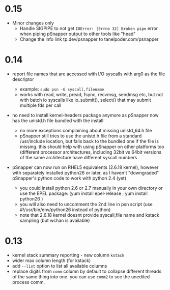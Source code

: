 0.15
======================
* Minor changes only
  - Handle SIGPIPE to not get `IOError: [Errno 32] Broken pipe` error when piping pSnapper output to other tools like "head"
  - Change the info link tp.dev/psnapper to tanelpoder.com/psnapper

0.14
======================
* report file names that are accessed with I/O syscalls with arg0 as the file descriptor
  - example: `sudo psn -G syscall,filename`
  - works with read, write, pread, fsync, recvmsg, sendmsg etc, but not with batch io syscalls like io_submit(), select() that may submit multiple fds per call

* no need to install kernel-headers package anymore as pSnapper now has the unistd.h file bundled with the install
  - no more exceptions complaining about missing unistd_64.h file
  - pSnapper still tries to use the unistd.h file from a standard /usr/include location, but falls back to the bundled one if the file is missing. this should help with using pSnapper on other platforms too (different processor architectures, including 32bit vs 64bit versions of the same architecture have different syscall numbers

* pSnapper can now run on RHEL5 equivalents (2.6.18 kernel), however with separately installed python26 or later, as I haven't "downgraded" pSnapper's python code to work with python 2.4 (yet)
  - you could install python 2.6 or 2.7 manually in your own directory or use the EPEL package: (yum install epel-release ; yum install python26 )
  - you will also need to uncomment the 2nd line in psn script (use #!/usr/bin/env/python26 instead of python)
  - note that 2.6.18 kernel doesnt provide syscall,file name and kstack sampling (but wchan is available)



0.13
======================
* kernel stack summary reporting - new column `kstack`
* wider max column length (for kstack)
* add `--list` option to list all available columns
* replace digits from `comm` column by default to collapse different threads of the same thing into one. you can use `comm2` to see the unedited process comm.

